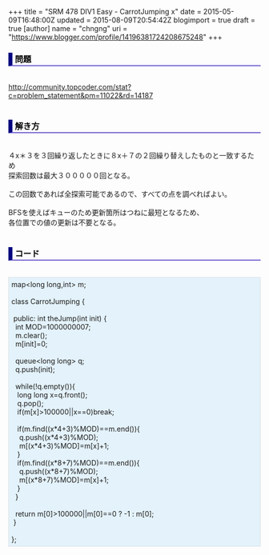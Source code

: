 +++
title = "SRM 478 DIV1 Easy - CarrotJumping x"
date = 2015-05-09T16:48:00Z
updated = 2015-08-09T20:54:42Z
blogimport = true
draft = true
[author]
	name = "chngng"
	uri = "https://www.blogger.com/profile/14196381724208675248"
+++

<div dir="ltr" style="text-align: left;" trbidi="on"><h3 style="border-bottom: 2px solid slateblue; border-left: 8px solid navy; color: black; padding: 0px 0px 1px 5px;">問題 <br /></h3><br /><a href="http://community.topcoder.com/stat?c=problem_statement&amp;pm=11022&amp;rd=14187" target="_blank">http://community.topcoder.com/stat?c=problem_statement&amp;pm=11022&amp;rd=14187</a><br /><br /><h3 style="border-bottom: 2px solid slateblue; border-left: 8px solid navy; color: black; padding: 0px 0px 1px 5px;">解き方 </h3><br />４x＊３を３回繰り返したときに８x＋７の２回繰り替えしたものと一致するため<br />探索回数は最大３０００００回となる。<br /><br />この回数であれば全探索可能であるので、すべての点を調べればよい。<br /><br />BFSを使えばキューのため更新箇所はつねに最短となるため、<br />各位置での値の更新は不要となる。<br /><br /><h3 style="border-bottom: 2px solid slateblue; border-left: 8px solid navy; color: black; padding: 0px 0px 1px 5px;">コード </h3><br /><div style="background-color: #e3f2fb; border: 1px dotted #CCCCCC; padding: 5px;">map&lt;long long,int&gt; m;<br /><br />class CarrotJumping {<br /><br /><span class="Apple-tab-span" style="white-space: pre;"> </span>public: int theJump(int init) {<br /><span class="Apple-tab-span" style="white-space: pre;">  </span>int MOD=1000000007;<br /><span class="Apple-tab-span" style="white-space: pre;">  </span>m.clear();<br /><span class="Apple-tab-span" style="white-space: pre;">  </span>m[init]=0;<br /><br /><span class="Apple-tab-span" style="white-space: pre;">  </span>queue&lt;long long&gt; q;<br /><span class="Apple-tab-span" style="white-space: pre;">  </span>q.push(init);<br /><br /><span class="Apple-tab-span" style="white-space: pre;">  </span>while(!q.empty()){<br /><span class="Apple-tab-span" style="white-space: pre;">   </span>long long x=q.front();<br /><span class="Apple-tab-span" style="white-space: pre;">   </span>q.pop();<br /><span class="Apple-tab-span" style="white-space: pre;">   </span>if(m[x]&gt;100000||x==0)break;<br /><br /><span class="Apple-tab-span" style="white-space: pre;">   </span>if(m.find((x*4+3)%MOD)==m.end()){<br /><span class="Apple-tab-span" style="white-space: pre;">    </span>q.push((x*4+3)%MOD);<br /><span class="Apple-tab-span" style="white-space: pre;">    </span>m[(x*4+3)%MOD]=m[x]+1;<br /><span class="Apple-tab-span" style="white-space: pre;">   </span>}<br /><span class="Apple-tab-span" style="white-space: pre;">   </span>if(m.find((x*8+7)%MOD)==m.end()){<br /><span class="Apple-tab-span" style="white-space: pre;">    </span>q.push((x*8+7)%MOD);<br /><span class="Apple-tab-span" style="white-space: pre;">    </span>m[(x*8+7)%MOD]=m[x]+1;<br /><span class="Apple-tab-span" style="white-space: pre;">   </span>}<br /><span class="Apple-tab-span" style="white-space: pre;">  </span>}<br /><br /><span class="Apple-tab-span" style="white-space: pre;">  </span>return m[0]&gt;100000||m[0]==0 ? -1 : m[0];<br /><span class="Apple-tab-span" style="white-space: pre;"> </span>}<br /><br />};</div></div>
